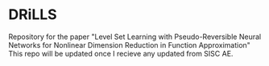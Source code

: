 # DRiLLS
Repository for the paper "Level Set Learning with Pseudo-Reversible Neural Networks for Nonlinear Dimension Reduction in Function Approximation"\
This repo will be updated once I recieve any updated from SISC AE.
